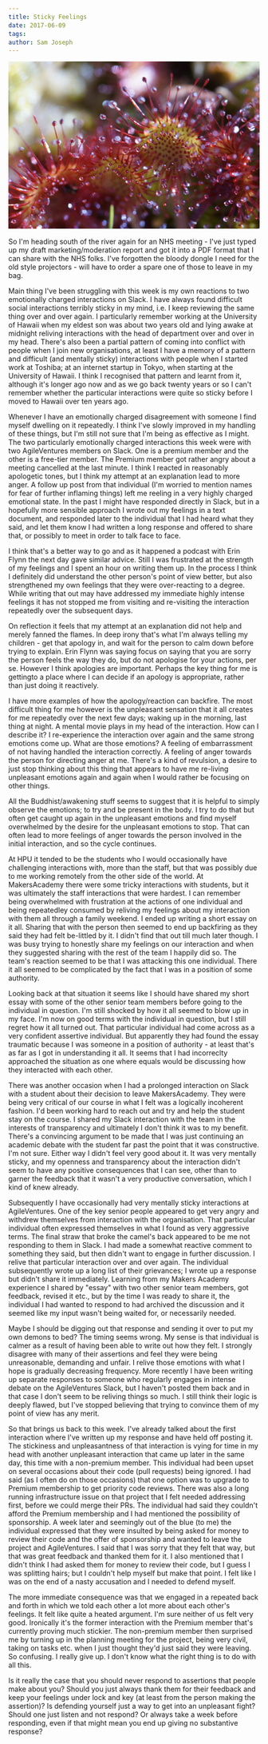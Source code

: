 ```yaml
---
title: Sticky Feelings
date: 2017-06-09
tags: 
author: Sam Joseph
---
```


![sticky](/images/sticky.jpg)

So I'm heading south of the river again for an NHS meeting - I've just typed up my draft marketing/moderation report and got it into a PDF format that I can share with the NHS folks.  I've forgotten the bloody dongle I need for the old style projectors - will have to order a spare one of those to leave in my bag.

Main thing I've been struggling with this week is my own reactions to two emotionally charged interactions on Slack. I have always found difficult social interactions terribly sticky in my mind, i.e. I keep reviewing the same thing over and over again.  I particularly remember working at the University of Hawaii when my eldest son was about two years old and lying awake at midnight reliving interactions with the head of department over and over in my head.  There's also been a partial pattern of coming into conflict with people when I join new organisations, at least I have a memory of a pattern and difficult (and mentally sticky) interactions with people when I started work at Toshiba; at an internet startup in Tokyo, when starting at the University of Hawaii.  I think I recognised that pattern and learnt from it, although it's longer ago now and as we go back twenty years or so I can't remember whether the particular interactions were quite so sticky before I moved to Hawaii over ten years ago.

Whenever I have an emotionally charged disagreement with someone I find myself dwelling on it repeatedly.  I think I've slowly improved in my handling of these things, but I'm still not sure that I'm being as effective as I might.  The two particularly emotionally charged interactions this week were with two AgileVentures members on Slack.  One is a premium member and the other is a free-tier member.  The Premium member got rather angry about a meeting cancelled at the last minute.  I think I reacted in reasonably apologetic tones, but I think my attempt at an explanation lead to more anger.  A follow up post from that individual (I'm worried to mention names for fear of further inflaming things) left me reeling in a very highly charged emotional state.  In the past I might have responded directly in Slack, but in a hopefully more sensible approach I wrote out my feelings in a text document, and responded later to the individual that I had heard what they said, and let them know I had written a long response and offered to share that, or possibly to meet in order to talk face to face.

I think that's a better way to go and as it happened a podcast with Erin Flynn the next day gave similar advice.  Still I was frustrated at the strength of my feelings and I spent an hour on writing them up.  In the process I think I definitely did understand the other person's point of view better, but also strengthened my own feelings that they were over-reacting to a degree.  While writing that out may have addressed my immediate highly intense feelings it has not stopped me from visiting and re-visiting the interaction repeatedly over the subsequent days.

On reflection it feels that my attempt at an explanation did not help and merely fanned the flames.  In deep irony that's what I'm always telling my children - get that apology in, and wait for the person to calm down before trying to explain.  Erin Flynn was saying focus on saying that you are sorry the person feels the way they do, but do not apologise for your actions, per se.  However I think apologies are important.  Perhaps the key thing for me is gettingto a place where I can decide if an apology is appropriate, rather than just doing it reactively.

I have more examples of how the apology/reaction can backfire.  The most difficult thing for me however is the unpleasant sensation that it all creates for me repeatedly over the next few days;  waking up in the morning, last thing at night.  A mental movie plays in my head of the interaction.  How can I describe it? I re-experience the interaction over again and the same strong emotions come up.  What are those emotions?  A feeling of embarrassment of not having handled the interaction correctly.  A feeling of anger towards the person for directing anger at me.  There's a kind of revulsion, a desire to just stop thinking about this thing that appears to have me re-living unpleasant emotions again and again when I would rather be focusing on other things.

All the Buddhist/awakening stuff seems to suggest that it is helpful to simply observe the emotions; to try and be present in the body. I try to do that but often get caught up again in the unpleasant emotions and find myself overwhelmed by the desire for the unpleasant emotions to stop.  That can often lead to more feelings of anger towards the person involved in the initial interaction, and so the cycle continues.

At HPU it tended to be the students who I would occasionally have challenging interactions with, more than the staff, but that was possibly due to me working remotely from the other side of the world.  At MakersAcademy there were some tricky interactions with students, but it was ultimately the staff interactions that were hardest.  I can remember being overwhelmed with frustration at the actions of one individual and being repeatedley consumed by reliving my feelings about my interaction with them all through a family weekend. I ended up writing a short essay on it all.  Sharing that with the person then seemed to end up backfiring as they said they had felt be-littled by it.  I didn't find that out till much later though.  I was busy trying to honestly share my feelings on our interaction and when they suggested sharing with the rest of the team I happily did so.  The team's reaction seemed to be that I was attacking this one individual.  There it all seemed to be complicated by the fact that I was in a position of some authority.

Looking back at that situation it seems like I should have shared my short essay with some of the other senior team members before going to the individual in question.  I'm still shocked by how it all seemed to blow up in my face.  I'm now on good terms with the individual in question, but I still regret how it all turned out.  That particular individual had come across as a very confident assertive individual. But apparently they had found the essay traumatic because I was someone in a position of authority - at least that's as far as I got in understanding it all.  It seems that I had incorreclty approached the situation as one where equals would be discussing how they interacted with each other.

There was another occasion when I had a prolonged interaction on Slack with a student about their decision to leave MakersAcademy.  They were being very critical of our course in what I felt was a logically incoherent fashion.  I'd been working hard to reach out and try and help the student stay on the course.  I shared my Slack interaction with the team in the interests of transparency and ultimately I don't think it was to my benefit.  There's a convincing argument to be made that I was just continuing an academic debate with the student far past the point that it was constructive.  I'm not sure.  Either way I didn't feel very good about it.  It was very mentally sticky, and my openness and transparency about the interaction didn't seem to have any positive consequences that I can see, other than to garner the feedback that it wasn't a very productive conversation, which I kind of knew already.

Subsequently I have occasionally had very mentally sticky interactions at AgileVentures.  One of the key senior people appeared to get very angry and withdrew themselves from interaction with the organisation.  That particular individual often expressed themselves in what I found as very aggressive terms.  The final straw that broke the camel's back appeared to be me not responding to them in Slack. I had made a somewhat reactive comment to something they said, but then didn't want to engage in further discussion.  I relive that particular interaction over and over again.  The individual subsequently wrote up a long list of their grievances; I wrote up a response but didn't share it immediately.  Learning from my Makers Academy experience I shared by "essay" with two other senior team members, got feedback, revised it etc., but by the time I was ready to share it, the individual I had wanted to respond to had archived the discussion and it seemed like my input wasn't being waited for, or necessarily needed.

Maybe I should be digging out that response and sending it over to put my own demons to bed?  The timing seems wrong.  My sense is that individual is calmer as a result of having been able to write out how they felt.  I strongly disagree with many of their assertions and feel they were being unreasonable, demanding and unfair.  I relive those emotions with what I hope is gradually decreasing frequency.  More recently I have been writing up separate responses to someone who regularly engages in intense debate on the AgileVentures Slack, but I haven't posted them back and in that case I don't seem to be reliving things so much.  I still think their logic is deeply flawed, but I've stopped believing that trying to convince them of my point of view has any merit.

So that brings us back to this week.  I've already talked about the first interaction where I've written up my response and have held off posting it.  The stickiness and unpleasantness of that interaction is vying for time in my head with another unpleasant interaction that came up later in the same day, this time with a non-premium member.  This individual had been upset on several occasions about their code (pull requests) being ignored.  I had said (as I often do on those occasions) that one option was to upgrade to Premium membership to get priority code reviews.  There was also a long running infrastructure issue on that project that I felt needed addressing first, before we could merge their PRs.  The individual had said they couldn't afford the Premium membership and I had mentioned the possibility of sponsorship.  A week later and seemingly out of the blue (to me) the individual expressed that they were insulted by being asked for money to review their code and the offer of sponsorship and wanted to leave the project and AgileVentures.  I said that I was sorry that they felt that way, but that was great feedback and thanked them for it.  I also mentioned that I didn't think I had asked them for money to review their code, but I guess I was splitting hairs; but I couldn't help myself but make that point.  I felt like I was on the end of a nasty accusation and I needed to defend myself.

The more immediate consequence was that we engaged in a repeated back and forth in which we told each other a lot more about each other's feelings.  It felt like quite a heated argument.  I'm sure neither of us felt very good.  Ironically it's the former interaction with the Premium member that's currently proving much stickier.  The non-premium member then surprised me by turning up in the planning meeting for the project, being very civil, taking on tasks etc. when I just thought they'd just said they were leaving.  So confusing.  I really give up. I don't know what the right thing is to do with all this.

Is it really the case that you should never respond to assertions that people make about you?  Should you just always thank them for their feedback and keep your feelings under lock and key (at least from the person making the assertion)? Is defending yourself just a way to get into an unpleasant fight?  Should one just listen and not respond? Or always take a week before responding, even if that might mean you end up giving no substantive response?
